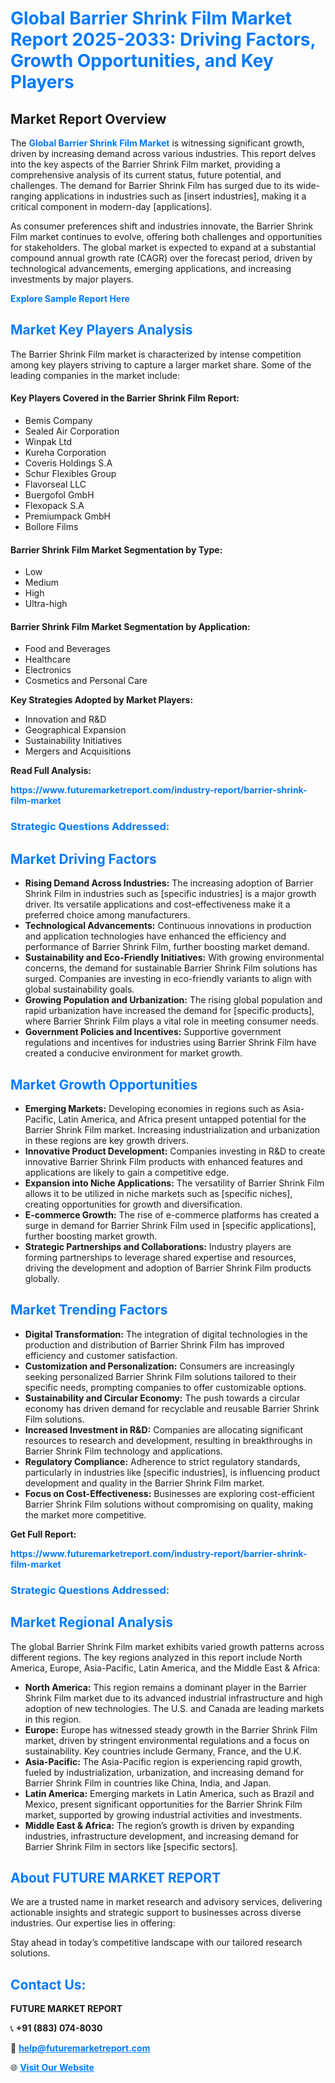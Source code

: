 <h1 style="color: #007BFF;">Global Barrier Shrink Film Market Report 2025-2033: Driving Factors, Growth Opportunities, and Key Players</h1>

<section id="overview">
<h2>Market Report Overview</h2>
<p>The <a href="https://www.futuremarketreport.com/industry-report/barrier-shrink-film-market" style="color: #007BFF; text-decoration: none;"><strong>Global Barrier Shrink Film Market</strong></a> is witnessing significant growth, driven by increasing demand across various industries. This report delves into the key aspects of the Barrier Shrink Film market, providing a comprehensive analysis of its current status, future potential, and challenges. The demand for Barrier Shrink Film has surged due to its wide-ranging applications in industries such as [insert industries], making it a critical component in modern-day [applications].</p>
<p>As consumer preferences shift and industries innovate, the Barrier Shrink Film market continues to evolve, offering both challenges and opportunities for stakeholders. The global market is expected to expand at a substantial compound annual growth rate (CAGR) over the forecast period, driven by technological advancements, emerging applications, and increasing investments by major players.</p>
</section>

<section id="overview">
<p><a href="https://www.futuremarketreport.com/request-sample/reportId=57792" style="color: #007BFF; text-decoration: none;"><strong>Explore Sample Report Here</strong></a></p>
</section>

<section id="key-players">
<h2 style="color: #007BFF;">Market Key Players Analysis</h2>
<p>The Barrier Shrink Film market is characterized by intense competition among key players striving to capture a larger market share. Some of the leading companies in the market include:</p>
<h4>Key Players Covered in the Barrier Shrink Film Report:</h4>
<ul><li>Bemis Company</li><li>Sealed Air Corporation</li><li>Winpak Ltd</li><li>Kureha Corporation</li><li>Coveris Holdings S.A</li><li>Schur Flexibles Group</li><li>Flavorseal LLC</li><li>Buergofol GmbH</li><li>Flexopack S.A</li><li>Premiumpack GmbH</li><li>Bollore Films</li></ul>
<h4>Barrier Shrink Film Market Segmentation by Type:</h4>
<ul><li>Low</li><li>Medium</li><li>High</li><li>Ultra-high</li></ul>

<h4>Barrier Shrink Film Market Segmentation by Application:</h4>
<ul><li>Food and Beverages</li><li>Healthcare</li><li>Electronics</li><li>Cosmetics and Personal Care</li></ul>
<p><strong>Key Strategies Adopted by Market Players:</strong></p>
<ul>
<li>Innovation and R&D</li>
<li>Geographical Expansion</li>
<li>Sustainability Initiatives</li>
<li>Mergers and Acquisitions</li>
</ul>
</section>

<section>
<p><strong>Read Full Analysis: </strong></p><a href="https://www.futuremarketreport.com/industry-report/barrier-shrink-film-market" style="color: #007BFF; text-decoration: none;"><strong>https://www.futuremarketreport.com/industry-report/barrier-shrink-film-market</strong></a>
<h3 style="color: #007BFF;">Strategic Questions Addressed:</h3>
</section>

<section id="driving-factors">
<h2 style="color: #007BFF;">Market Driving Factors</h2>
<ul>
<li><strong>Rising Demand Across Industries:</strong> The increasing adoption of Barrier Shrink Film in industries such as [specific industries] is a major growth driver. Its versatile applications and cost-effectiveness make it a preferred choice among manufacturers.</li>
<li><strong>Technological Advancements:</strong> Continuous innovations in production and application technologies have enhanced the efficiency and performance of Barrier Shrink Film, further boosting market demand.</li>
<li><strong>Sustainability and Eco-Friendly Initiatives:</strong> With growing environmental concerns, the demand for sustainable Barrier Shrink Film solutions has surged. Companies are investing in eco-friendly variants to align with global sustainability goals.</li>
<li><strong>Growing Population and Urbanization:</strong> The rising global population and rapid urbanization have increased the demand for [specific products], where Barrier Shrink Film plays a vital role in meeting consumer needs.</li>
<li><strong>Government Policies and Incentives:</strong> Supportive government regulations and incentives for industries using Barrier Shrink Film have created a conducive environment for market growth.</li>
</ul>
</section>

<section id="growth-opportunities">
<h2 style="color: #007BFF;">Market Growth Opportunities</h2>
<ul>
<li><strong>Emerging Markets:</strong> Developing economies in regions such as Asia-Pacific, Latin America, and Africa present untapped potential for the Barrier Shrink Film market. Increasing industrialization and urbanization in these regions are key growth drivers.</li>
<li><strong>Innovative Product Development:</strong> Companies investing in R&D to create innovative Barrier Shrink Film products with enhanced features and applications are likely to gain a competitive edge.</li>
<li><strong>Expansion into Niche Applications:</strong> The versatility of Barrier Shrink Film allows it to be utilized in niche markets such as [specific niches], creating opportunities for growth and diversification.</li>
<li><strong>E-commerce Growth:</strong> The rise of e-commerce platforms has created a surge in demand for Barrier Shrink Film used in [specific applications], further boosting market growth.</li>
<li><strong>Strategic Partnerships and Collaborations:</strong> Industry players are forming partnerships to leverage shared expertise and resources, driving the development and adoption of Barrier Shrink Film products globally.</li>
</ul>
</section>

<section id="trending-factors">
<h2 style="color: #007BFF;">Market Trending Factors</h2>
<ul>
<li><strong>Digital Transformation:</strong> The integration of digital technologies in the production and distribution of Barrier Shrink Film has improved efficiency and customer satisfaction.</li>
<li><strong>Customization and Personalization:</strong> Consumers are increasingly seeking personalized Barrier Shrink Film solutions tailored to their specific needs, prompting companies to offer customizable options.</li>
<li><strong>Sustainability and Circular Economy:</strong> The push towards a circular economy has driven demand for recyclable and reusable Barrier Shrink Film solutions.</li>
<li><strong>Increased Investment in R&D:</strong> Companies are allocating significant resources to research and development, resulting in breakthroughs in Barrier Shrink Film technology and applications.</li>
<li><strong>Regulatory Compliance:</strong> Adherence to strict regulatory standards, particularly in industries like [specific industries], is influencing product development and quality in the Barrier Shrink Film market.</li>
<li><strong>Focus on Cost-Effectiveness:</strong> Businesses are exploring cost-efficient Barrier Shrink Film solutions without compromising on quality, making the market more competitive.</li>
</ul>
</section>

<section>
<p><strong>Get Full Report: </strong></p><a href="https://www.futuremarketreport.com/industry-report/barrier-shrink-film-market" style="color: #007BFF; text-decoration: none;"><strong>https://www.futuremarketreport.com/industry-report/barrier-shrink-film-market</strong></a>
<h3 style="color: #007BFF;">Strategic Questions Addressed:</h3>
</section>


<section id="regional-analysis">
<h2 style="color: #007BFF;">Market Regional Analysis</h2>
<p>The global Barrier Shrink Film market exhibits varied growth patterns across different regions. The key regions analyzed in this report include North America, Europe, Asia-Pacific, Latin America, and the Middle East & Africa:</p>
<ul>
<li><strong>North America:</strong> This region remains a dominant player in the Barrier Shrink Film market due to its advanced industrial infrastructure and high adoption of new technologies. The U.S. and Canada are leading markets in this region.</li>
<li><strong>Europe:</strong> Europe has witnessed steady growth in the Barrier Shrink Film market, driven by stringent environmental regulations and a focus on sustainability. Key countries include Germany, France, and the U.K.</li>
<li><strong>Asia-Pacific:</strong> The Asia-Pacific region is experiencing rapid growth, fueled by industrialization, urbanization, and increasing demand for Barrier Shrink Film in countries like China, India, and Japan.</li>
<li><strong>Latin America:</strong> Emerging markets in Latin America, such as Brazil and Mexico, present significant opportunities for the Barrier Shrink Film market, supported by growing industrial activities and investments.</li>
<li><strong>Middle East & Africa:</strong> The region’s growth is driven by expanding industries, infrastructure development, and increasing demand for Barrier Shrink Film in sectors like [specific sectors].</li>
</ul>
</section>

<footer>
<h2 style="color: #007BFF;">About FUTURE MARKET REPORT</h2>
<p>We are a trusted name in market research and advisory services, delivering actionable insights and strategic support to businesses across diverse industries. Our expertise lies in offering:</p>

<p>Stay ahead in today’s competitive landscape with our tailored research solutions.</p>

<h2 style="color: #007BFF;">Contact Us:</h2>
<p><strong>FUTURE MARKET REPORT</strong></p>
<p>📞 <strong>+91 (883) 074-8030</strong></p>
<p>📧 <strong><a href="mailto:help@futuremarketreport.com" style="color: #007BFF;">help@futuremarketreport.com</a></strong></p>
<p>🌐 <strong><a href="https://www.futuremarketreport.com/" style="color: #007BFF;">Visit Our Website</a></strong></p>
</footer>